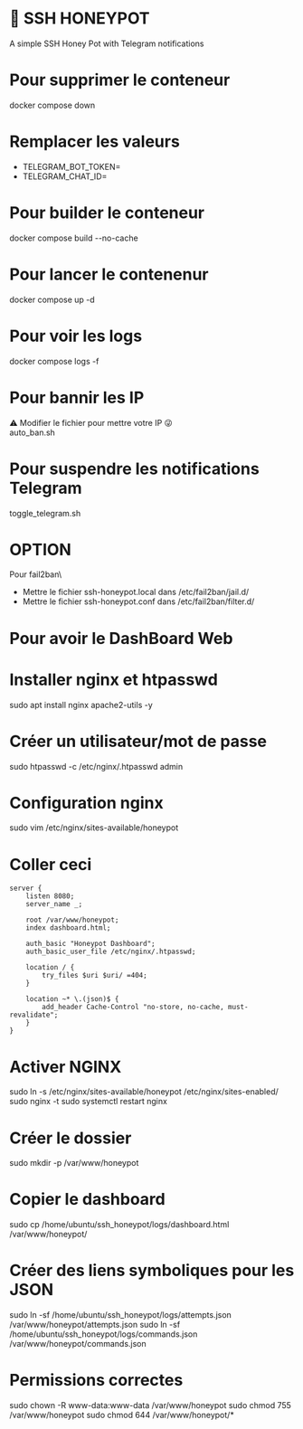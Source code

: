 # 🍯 SSH HONEYPOT
A simple SSH Honey Pot with Telegram notifications

# Pour supprimer le conteneur
docker compose down

# Remplacer les valeurs

* TELEGRAM_BOT_TOKEN=
* TELEGRAM_CHAT_ID=

# Pour builder le conteneur
docker compose build --no-cache

# Pour lancer le contenenur
docker compose up -d

# Pour voir les logs
docker compose logs -f

# Pour bannir les IP
⚠️ Modifier le fichier pour mettre votre IP 😜\
auto_ban.sh

# Pour suspendre les notifications Telegram
toggle_telegram.sh


# OPTION

Pour fail2ban\

* Mettre le fichier ssh-honeypot.local dans /etc/fail2ban/jail.d/
* Mettre le fichier ssh-honeypot.conf dans /etc/fail2ban/filter.d/

# Pour avoir le DashBoard Web

# Installer nginx et htpasswd
sudo apt install nginx apache2-utils -y

# Créer un utilisateur/mot de passe
sudo htpasswd -c /etc/nginx/.htpasswd admin

# Configuration nginx
sudo vim /etc/nginx/sites-available/honeypot

# Coller ceci
```
server {
    listen 8080;
    server_name _;

    root /var/www/honeypot;
    index dashboard.html;

    auth_basic "Honeypot Dashboard";
    auth_basic_user_file /etc/nginx/.htpasswd;

    location / {
        try_files $uri $uri/ =404;
    }

    location ~* \.(json)$ {
        add_header Cache-Control "no-store, no-cache, must-revalidate";
    }
}
```
# Activer NGINX

sudo ln -s /etc/nginx/sites-available/honeypot /etc/nginx/sites-enabled/
sudo nginx -t
sudo systemctl restart nginx

# Créer le dossier
sudo mkdir -p /var/www/honeypot

# Copier le dashboard
sudo cp /home/ubuntu/ssh_honeypot/logs/dashboard.html /var/www/honeypot/

# Créer des liens symboliques pour les JSON
sudo ln -sf /home/ubuntu/ssh_honeypot/logs/attempts.json /var/www/honeypot/attempts.json
sudo ln -sf /home/ubuntu/ssh_honeypot/logs/commands.json /var/www/honeypot/commands.json

# Permissions correctes
sudo chown -R www-data:www-data /var/www/honeypot
sudo chmod 755 /var/www/honeypot
sudo chmod 644 /var/www/honeypot/*
